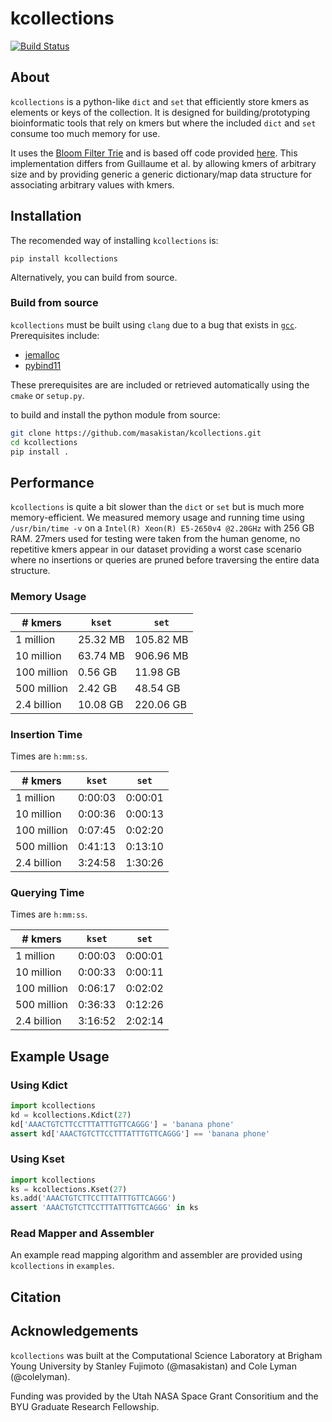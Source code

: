 # kcollections
[![Build Status](https://travis-ci.com/masakistan/kcollections.svg?token=oruFeF6Jkw9aGsjG6xUW&branch=master)](https://travis-ci.com/masakistan/kcollections)

## About
`kcollections` is a python-like `dict` and `set` that efficiently store kmers as elements or keys of the collection.
It is designed for building/prototyping bioinformatic tools that rely on kmers but where the included `dict` and `set` consume too much memory for use.

It uses the [Bloom Filter Trie](https://github.com/GuillaumeHolley/BloomFilterTrie) and is based off code provided [here](https://github.com/anuvedverma/bloom-filter-trie-reddit).
This implementation differs from Guillaume et al. by allowing kmers of arbitrary size and by providing generic a generic dictionary/map data structure for associating arbitrary values with kmers.


## Installation
The recomended way of installing `kcollections` is:

`pip install kcollections`

Alternatively, you can build from source.

### Build from source
`kcollections` must be built using `clang` due to a bug that exists in [`gcc`](https://gcc.gnu.org/bugzilla/show_bug.cgi?id=36566).
Prerequisites include:

  - [jemalloc](http://jemalloc.net/)
  - [pybind11](https://github.com/pybind/pybind11)
  
These prerequisites are are included or retrieved automatically using the `cmake` or `setup.py`.

to build and install the python module from source:

```bash
git clone https://github.com/masakistan/kcollections.git
cd kcollections
pip install .
```

## Performance
`kcollections` is quite a bit slower than the `dict` or `set` but is much more memory-efficient.
We measured memory usage and running time using `/usr/bin/time -v` on a `Intel(R) Xeon(R) E5-2650v4 @2.20GHz` with 256 GB RAM.
27mers used for testing were taken from the human genome, no repetitive kmers appear in our dataset providing a worst case scenario where no insertions or queries are pruned before traversing the entire data structure.

### Memory Usage

|# kmers|`kset`|`set`|
|-------|------|-----|
|1 million|25.32 MB|105.82 MB|
|10 million|63.74 MB|906.96 MB|
|100 million|0.56 GB|11.98 GB|
|500 million|2.42 GB|48.54 GB|
|2.4 billion|10.08 GB|220.06 GB|

### Insertion Time
Times are `h:mm:ss`.

|# kmers|`kset`|`set`|
|-------|------|-----|
|1 million|0:00:03|0:00:01|
|10 million|0:00:36|0:00:13|
|100 million|0:07:45|0:02:20|
|500 million|0:41:13|0:13:10|
|2.4 billion|3:24:58|1:30:26|

### Querying Time
Times are `h:mm:ss`.

|# kmers|`kset`|`set`|
|-------|------|-----|
|1 million|0:00:03|0:00:01|
|10 million|0:00:33|0:00:11|
|100 million|0:06:17|0:02:02|
|500 million|0:36:33|0:12:26|
|2.4 billion|3:16:52|2:02:14|

## Example Usage

### Using Kdict

```python
import kcollections
kd = kcollections.Kdict(27)
kd['AAACTGTCTTCCTTTATTTGTTCAGGG'] = 'banana phone'
assert kd['AAACTGTCTTCCTTTATTTGTTCAGGG'] == 'banana phone'
```

### Using Kset

```python
import kcollections
ks = kcollections.Kset(27)
ks.add('AAACTGTCTTCCTTTATTTGTTCAGGG')
assert 'AAACTGTCTTCCTTTATTTGTTCAGGG' in ks
```

### Read Mapper and Assembler
An example read mapping algorithm and assembler are provided using `kcollections` in `examples`.

## Citation

## Acknowledgements
`kcollections` was built at the Computational Science Laboratory at Brigham Young University by Stanley Fujimoto (@masakistan) and Cole Lyman (@colelyman).

Funding was provided by the Utah NASA Space Grant Consoritium and the BYU Graduate Research Fellowship.
